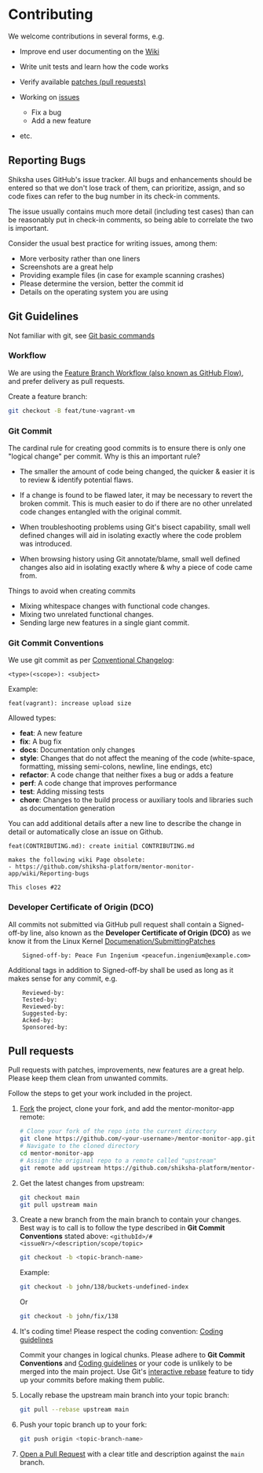 # Contributing

We welcome contributions in several forms, e.g.

- Improve end user documenting on the [Wiki](https://github.com/shiksha-platform/mentor-monitor-app/wiki)

- Write unit tests and learn how the code works

- Verify available [patches (pull requests)](https://github.com/shiksha-platform/mentor-monitor-app/pulls)

- Working on [issues](https://github.com/shiksha-platform/mentor-monitor-app/issues)

  - Fix a bug
  - Add a new feature

- etc.

## Reporting Bugs

Shiksha uses GitHub's issue tracker. All bugs and enhancements should be
entered so that we don't lose track of them, can prioritize, assign, and so code
fixes can refer to the bug number in its check-in comments.

The issue usually contains much more detail (including test cases) than can be
reasonably put in check-in comments, so being able to correlate the two is
important.

Consider the usual best practice for writing issues, among them:

- More verbosity rather than one liners
- Screenshots are a great help
- Providing example files (in case for example scanning crashes)
- Please determine the version, better the commit id
- Details on the operating system you are using

## Git Guidelines

Not familiar with git, see [Git basic commands](https://git-scm.com/)

### Workflow

We are using the [Feature Branch Workflow (also known as GitHub Flow)](https://guides.github.com/introduction/flow/),
and prefer delivery as pull requests.

Create a feature branch:

```sh
git checkout -B feat/tune-vagrant-vm
```

### Git Commit

The cardinal rule for creating good commits is to ensure there is only one
"logical change" per commit. Why is this an important rule?

- The smaller the amount of code being changed, the quicker & easier it is to
  review & identify potential flaws.

- If a change is found to be flawed later, it may be necessary to revert the
  broken commit. This is much easier to do if there are no other unrelated
  code changes entangled with the original commit.

- When troubleshooting problems using Git's bisect capability, small well
  defined changes will aid in isolating exactly where the code problem was
  introduced.

- When browsing history using Git annotate/blame, small well defined changes
  also aid in isolating exactly where & why a piece of code came from.

Things to avoid when creating commits

- Mixing whitespace changes with functional code changes.
- Mixing two unrelated functional changes.
- Sending large new features in a single giant commit.

### Git Commit Conventions

We use git commit as per [Conventional Changelog](https://www.conventionalcommits.org/en/v1.0.0/):

```none
<type>(<scope>): <subject>
```

Example:

```none
feat(vagrant): increase upload size
```

Allowed types:

- **feat**: A new feature
- **fix**: A bug fix
- **docs**: Documentation only changes
- **style**: Changes that do not affect the meaning of the code (white-space, formatting, missing semi-colons, newline, line endings, etc)
- **refactor**: A code change that neither fixes a bug or adds a feature
- **perf**: A code change that improves performance
- **test**: Adding missing tests
- **chore**: Changes to the build process or auxiliary tools and libraries such as documentation generation

You can add additional details after a new line to describe the change in detail or automatically close an issue on Github.

```none
feat(CONTRIBUTING.md): create initial CONTRIBUTING.md

makes the following wiki Page obsolete:
- https://github.com/shiksha-platform/mentor-monitor-app/wiki/Reporting-bugs

This closes #22
```

### Developer Certificate of Origin (DCO)

All commits not submitted via GitHub pull request shall contain a
Signed-off-by line, also known as the **Developer Certificate of Origin (DCO)**
as we know it from the Linux Kernel [Documenation/SubmittingPatches](https://www.kernel.org/doc/Documentation/process/submitting-patches.rst)

```none
    Signed-off-by: Peace Fun Ingenium <peacefun.ingenium@example.com>
```

Additional tags in addition to Signed-off-by shall be used as long as it makes
sense for any commit, e.g.

```none
    Reviewed-by:
    Tested-by:
    Reviewed-by:
    Suggested-by:
    Acked-by:
    Sponsored-by:
```

## Pull requests

Pull requests with patches, improvements, new features are a great help.
Please keep them clean from unwanted commits.

Follow the steps to get your work included in the project.

1. [Fork](https://help.github.com/fork-a-repo/) the project, clone your fork,
   and add the mentor-monitor-app remote:

   ```bash
   # Clone your fork of the repo into the current directory
   git clone https://github.com/<your-username>/mentor-monitor-app.git
   # Navigate to the cloned directory
   cd mentor-monitor-app
   # Assign the original repo to a remote called "upstream"
   git remote add upstream https://github.com/shiksha-platform/mentor-monitor-app.git
   ```

2. Get the latest changes from upstream:

   ```bash
   git checkout main
   git pull upstream main
   ```

3. Create a new branch from the main branch to contain your changes.
   Best way is to call is to follow the type described in **Git Commit Conventions**
   stated above: `<githubId>/#<issueNr>/<description/scope/topic>`

   ```bash
   git checkout -b <topic-branch-name>
   ```

   Example:

   ```bash
   git checkout -b john/138/buckets-undefined-index
   ```

   Or

   ```bash
   git checkout -b john/fix/138
   ```

4) It's coding time!
   Please respect the coding convention: [Coding guidelines](https://github.com/shiksha-platform/mentor-monitor-app/wiki)

   Commit your changes in logical chunks. Please adhere to **Git Commit Conventions**
   and [Coding guidelines](https://github.com/shiksha-platform/mentor-monitor-app/wiki)
   or your code is unlikely to be merged into the main project.
   Use Git's [interactive rebase](https://www.atlassian.com/git/tutorials/rewriting-history/git-rebase)
   feature to tidy up your commits before making them public.

5) Locally rebase the upstream main branch into your topic branch:

   ```bash
   git pull --rebase upstream main
   ```

6) Push your topic branch up to your fork:

   ```bash
   git push origin <topic-branch-name>
   ```

7) [Open a Pull Request](https://help.github.com/articles/using-pull-requests/)
   with a clear title and description against the `main` branch.
